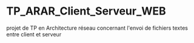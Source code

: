 # TP_ARAR_Client_Serveur_WEB
projet de TP en Architecture réseau concernant l'envoi de fichiers textes entre client et serveur
